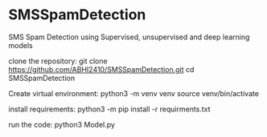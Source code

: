 # SMSSpamDetection
SMS Spam Detection using Supervised, unsupervised and deep learning models


clone the repository:
    git clone https://github.com/ABHI2410/SMSSpamDetection.git
    cd SMSSpamDetection

Create virtual environment: 
    python3 -m venv venv 
    source venv/bin/activate

install requirements: 
    python3 -m pip install -r requirments.txt 

run the code: 
    python3 Model.py